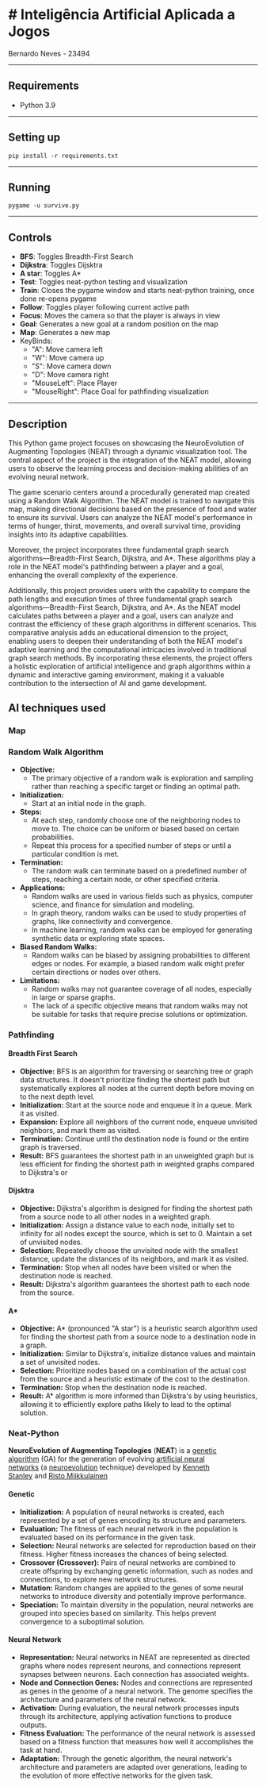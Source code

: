 # # Inteligência Artificial Aplicada a Jogos

Bernardo Neves - 23494

---
## Requirements
- Python 3.9

---
## Setting up

``` shell
pip install -r requirements.txt
```

---
## Running

``` shell
pygame -u survive.py
```

---
## Controls

- **BFS**: Toggles Breadth-First Search 
- **Dijkstra**: Toggles Dijsktra
- **A star**: Toggles A*
- **Test**: Toggles neat-python testing and visualization
- **Train**: Closes the pygame window and starts neat-python training, once done re-opens pygame
- **Follow**: Toggles player following current active path
- **Focus**: Moves the camera so that the player is always in view
- **Goal**: Generates a new goal at a random position on the map
- **Map**: Generates a new map
- KeyBinds:
	- "A": Move camera left
	- "W": Move camera up 
	- "S": Move camera  down
	- "D": Move camera right
    - "MouseLeft": Place Player 
    - "MouseRight": Place Goal for pathfinding visualization

---
## Description
This Python game project focuses on showcasing the NeuroEvolution of Augmenting Topologies (NEAT) through a dynamic visualization tool. The central aspect of the project is the integration of the NEAT model, allowing users to observe the learning process and decision-making abilities of an evolving neural network.

The game scenario centers around a procedurally generated map created using a Random Walk Algorithm. The NEAT model is trained to navigate this map, making directional decisions based on the presence of food and water to ensure its survival. Users can analyze the NEAT model's performance in terms of hunger, thirst, movements, and overall survival time, providing insights into its adaptive capabilities.

Moreover, the project incorporates three fundamental graph search algorithms—Breadth-First Search, Dijkstra, and A*. These algorithms play a role in the NEAT model's pathfinding between a player and a goal, enhancing the overall complexity of the experience.

Additionally, this project provides users with the capability to compare the path lengths and execution times of three fundamental graph search algorithms—Breadth-First Search, Dijkstra, and A*. As the NEAT model calculates paths between a player and a goal, users can analyze and contrast the efficiency of these graph algorithms in different scenarios. This comparative analysis adds an educational dimension to the project, enabling users to deepen their understanding of both the NEAT model's adaptive learning and the computational intricacies involved in traditional graph search methods. By incorporating these elements, the project offers a holistic exploration of artificial intelligence and graph algorithms within a dynamic and interactive gaming environment, making it a valuable contribution to the intersection of AI and game development.

## AI techniques used
### Map
### Random Walk Algorithm
- **Objective:**
    - The primary objective of a random walk is exploration and sampling rather than reaching a specific target or finding an optimal path.
- **Initialization:**
    - Start at an initial node in the graph.
- **Steps:**
    - At each step, randomly choose one of the neighboring nodes to move to. The choice can be uniform or biased based on certain probabilities.
    - Repeat this process for a specified number of steps or until a particular condition is met.
- **Termination:**
    - The random walk can terminate based on a predefined number of steps, reaching a certain node, or other specified criteria.
- **Applications:**
    - Random walks are used in various fields such as physics, computer science, and finance for simulation and modeling.
    - In graph theory, random walks can be used to study properties of graphs, like connectivity and convergence.
    - In machine learning, random walks can be employed for generating synthetic data or exploring state spaces.
- **Biased Random Walks:**
    - Random walks can be biased by assigning probabilities to different edges or nodes. For example, a biased random walk might prefer certain directions or nodes over others.
- **Limitations:**
    - Random walks may not guarantee coverage of all nodes, especially in large or sparse graphs.
    - The lack of a specific objective means that random walks may not be suitable for tasks that require precise solutions or optimization.

### Pathfinding
#### Breadth First Search 
- **Objective:** BFS is an algorithm for traversing or searching tree or graph data structures. It doesn't prioritize finding the shortest path but systematically explores all nodes at the current depth before moving on to the next depth level.
- **Initialization:** Start at the source node and enqueue it in a queue. Mark it as visited.
- **Expansion:** Explore all neighbors of the current node, enqueue unvisited neighbors, and mark them as visited.
- **Termination:** Continue until the destination node is found or the entire graph is traversed.
- **Result:** BFS guarantees the shortest path in an unweighted graph but is less efficient for finding the shortest path in weighted graphs compared to Dijkstra's or

#### Dijsktra
- **Objective:** Dijkstra's algorithm is designed for finding the shortest path from a source node to all other nodes in a weighted graph.
- **Initialization:** Assign a distance value to each node, initially set to infinity for all nodes except the source, which is set to 0. Maintain a set of unvisited nodes.
- **Selection:** Repeatedly choose the unvisited node with the smallest distance, update the distances of its neighbors, and mark it as visited.
- **Termination:** Stop when all nodes have been visited or when the destination node is reached.
- **Result:** Dijkstra's algorithm guarantees the shortest path to each node from the source.

#### A*
- **Objective:** A* (pronounced "A star") is a heuristic search algorithm used for finding the shortest path from a source node to a destination node in a graph.
- **Initialization:** Similar to Dijkstra's, initialize distance values and maintain a set of unvisited nodes.
- **Selection:** Prioritize nodes based on a combination of the actual cost from the source and a heuristic estimate of the cost to the destination.
- **Termination:** Stop when the destination node is reached.
- **Result:** A* algorithm is more informed than Dijkstra's by using heuristics, allowing it to efficiently explore paths likely to lead to the optimal solution.
### Neat-Python
**NeuroEvolution of Augmenting Topologies** (**NEAT**) is a [genetic algorithm](https://en.wikipedia.org/wiki/Genetic_algorithm "Genetic algorithm") (GA) for the generation of evolving [artificial neural networks](https://en.wikipedia.org/wiki/Artificial_neural_network "Artificial neural network") (a [neuroevolution](https://en.wikipedia.org/wiki/Neuroevolution "Neuroevolution") technique) developed by [Kenneth Stanley](https://en.wikipedia.org/wiki/Kenneth_Stanley "Kenneth Stanley") and [Risto Miikkulainen](https://en.wikipedia.org/wiki/Risto_Miikkulainen)

#### Genetic
- **Initialization:** A population of neural networks is created, each represented by a set of genes encoding its structure and parameters.
- **Evaluation:** The fitness of each neural network in the population is evaluated based on its performance in the given task.
- **Selection:** Neural networks are selected for reproduction based on their fitness. Higher fitness increases the chances of being selected.
- **Crossover (Crossover):** Pairs of neural networks are combined to create offspring by exchanging genetic information, such as nodes and connections, to explore new network structures.
- **Mutation:** Random changes are applied to the genes of some neural networks to introduce diversity and potentially improve performance.
- **Speciation:** To maintain diversity in the population, neural networks are grouped into species based on similarity. This helps prevent convergence to a suboptimal solution.

#### Neural Network
- **Representation:** Neural networks in NEAT are represented as directed graphs where nodes represent neurons, and connections represent synapses between neurons. Each connection has associated weights.
- **Node and Connection Genes:** Nodes and connections are represented as genes in the genome of a neural network. The genome specifies the architecture and parameters of the neural network.
- **Activation:** During evaluation, the neural network processes inputs through its architecture, applying activation functions to produce outputs.
- **Fitness Evaluation:** The performance of the neural network is assessed based on a fitness function that measures how well it accomplishes the task at hand.
- **Adaptation:** Through the genetic algorithm, the neural network's architecture and parameters are adapted over generations, leading to the evolution of more effective networks for the given task.
